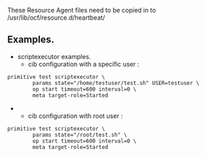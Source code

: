 These Resource Agent files need to be copied in to /usr/lib/ocf/resource.d/heartbeat/

## Examples.

* scriptexecutor examples.
  * cib configuration with a specific user :
```
primitive test scriptexecutor \
        params state="/home/testuser/test.sh" USER=testuser \
        op start timeout=600 interval=0 \
        meta target-role=Started
```

*  * cib configuration with root user : 
```
primitive test scriptexecutor \
        params state="/root/test.sh" \
        op start timeout=600 interval=0 \
        meta target-role=Started
```
